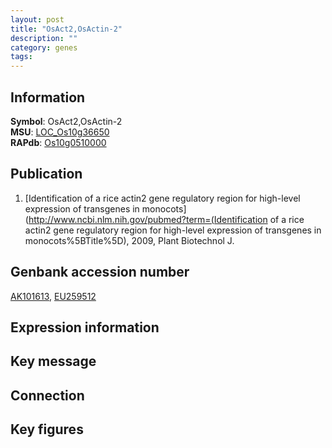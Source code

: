 ```yaml
---
layout: post
title: "OsAct2,OsActin-2"
description: ""
category: genes
tags: 
---
```


## Information
__Symbol__: OsAct2,OsActin-2  
__MSU__: [LOC_Os10g36650](http://rice.plantbiology.msu.edu/cgi-bin/ORF_infopage.cgi?orf=LOC_Os10g36650)  
__RAPdb__: [Os10g0510000](http://rapdb.dna.affrc.go.jp/viewer/gbrowse_details/irgsp1?name=Os10g0510000)  

## Publication
1. [Identification of a rice actin2 gene regulatory region for high-level expression of transgenes in monocots](http://www.ncbi.nlm.nih.gov/pubmed?term=(Identification of a rice actin2 gene regulatory region for high-level expression of transgenes in monocots%5BTitle%5D), 2009, Plant Biotechnol J.

## Genbank accession number
[AK101613](http://www.ncbi.nlm.nih.gov/nuccore/AK101613), [EU259512](http://www.ncbi.nlm.nih.gov/nuccore/EU259512)

## Expression information

## Key message

## Connection

## Key figures


